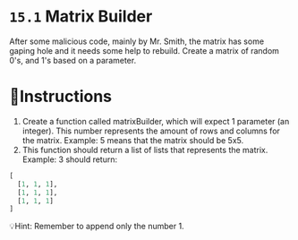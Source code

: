 # `15.1` Matrix Builder

After some malicious code, mainly by Mr. Smith, the matrix has some gaping
hole and it needs some help to rebuild. Create a matrix of random 0's, and 1's based on a parameter.

# 📝Instructions
1. Create a function called matrixBuilder, which will expect 1 parameter (an integer).
    This number represents the amount of rows and columns for the matrix.
    Example: 5 means that the matrix should be 5x5.
2. This function should return a list of lists that represents the matrix. Example: 3 should return:
```py
[
  [1, 1, 1],
  [1, 1, 1],
  [1, 1, 1]
]
```

💡Hint:
Remember to append only the number 1.